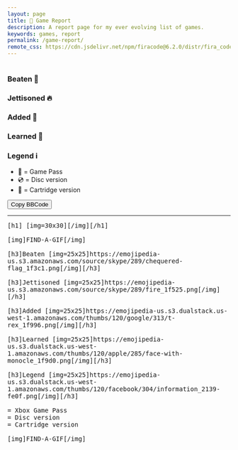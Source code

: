 ```yaml
---
layout: page
title: 📒 Game Report
description: A report page for my ever evolving list of games.
keywords: games, report
permalink: /game-report/
remote_css: https://cdn.jsdelivr.net/npm/firacode@6.2.0/distr/fira_code.css
---
```

<div id="monthly-menu"></div>
<div id="default-report">
<h1><span id="default-month"></span> <span id="default-emoji"></span></h1>
<h3>Beaten 🏁</h3>
<p>
<div id="default-games-beaten"></div>
</p>
<h3>Jettisoned 🔥</h3>
<p>
<div id="default-games-jettisoned"></div>
</p>
<h3>Added 🦖</h3>
<p>
<div id="default-games-added"></div>
</p>
<h3>Learned 🧐</h3>
<p>
<div id="default-lessons-learned"></div>
</p>
<h3>Legend ℹ️</h3>
<p>
<ul>
<li>💚 = Game Pass</li>
<li>💿 = Disc version</li>
<li>💾 = Cartridge version</li>
</ul>
</p>
</div>

<button id="copy-report-button" onclick="copyReport()">Copy BBCode</button>

<hr>
<div id="bbcode-report" style="font-family: 'Fira Code', monospace;">
[h1]<span id="bbcode-month"></span> [img=30x30]<span id="bbcode-emoji"></span>[/img][/h1]<br>
<br>
[img]FIND-A-GIF[/img]<br>
<br>
[h3]Beaten [img=25x25]https://emojipedia-us.s3.amazonaws.com/source/skype/289/chequered-flag_1f3c1.png[/img][/h3]<br>
<div id="bbcode-games-beaten"></div>
<br>
[h3]Jettisoned [img=25x25]https://emojipedia-us.s3.amazonaws.com/source/skype/289/fire_1f525.png[/img][/h3]<br>
<div id="bbcode-games-jettisoned"></div>
<br>
[h3]Added [img=25x25]https://emojipedia-us.s3.dualstack.us-west-1.amazonaws.com/thumbs/120/google/313/t-rex_1f996.png[/img][/h3]<br>
<div id="bbcode-games-added"></div>
<br>
[h3]Learned [img=25x25]https://emojipedia-us.s3.dualstack.us-west-1.amazonaws.com/thumbs/120/apple/285/face-with-monocle_1f9d0.png[/img][/h3]<br>
<div id="bbcode-lessons-learned"></div>
<br>
[h3]Legend [img=25x25]https://emojipedia-us.s3.dualstack.us-west-1.amazonaws.com/thumbs/120/facebook/304/information_2139-fe0f.png[/img][/h3]<br>
<br>
<span class="game-pass-heart"></span> = Xbox Game Pass<br>
<span class="disc"></span> = Disc version<br>
<span class="cartridge"></span> = Cartridge version<br>
<br>
[img]FIND-A-GIF[/img]
</div>

<script type="text/javascript" src="/assets/javascript/api_functions.js"></script>
<script type="text/javascript" src="/assets/javascript/monthly_emojis.js"></script>
<script type="text/javascript" src="/assets/javascript/game_display_functions.js"></script>
<script type="text/javascript" src="/assets/javascript/game_report.js"></script>

